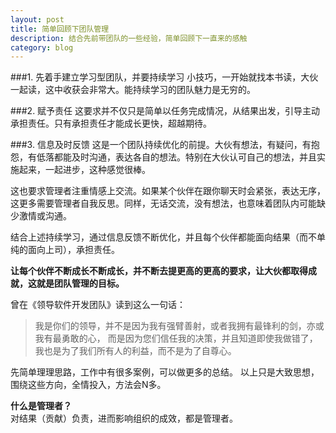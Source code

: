 ```yaml
---
layout: post
title: 简单回顾下团队管理
description: 结合先前带团队的一些经验，简单回顾下一直来的感触
category: blog
---
```

###1. 先着手建立学习型团队，并要持续学习
小技巧，一开始就找本书读，大伙一起读，这中收获会非常大。能持续学习的团队魅力是无穷的。

###2. 赋予责任
这要求并不仅只是简单以任务完成情况，从结果出发，引导主动承担责任。只有承担责任才能成长更快，超越期待。

###3. 信息及时反馈
这是一个团队持续优化的前提。大伙有想法，有疑问，有抱怨，有低落都能及时沟通，表达各自的想法。特别在大伙认可自己的想法，并且实施起来，一起进步，这种感觉很棒。

这也要求管理者注重情感上交流。如果某个伙伴在跟你聊天时会紧张，表达无序，这更多需要管理者自我反思。同样，无话交流，没有想法，也意味着团队内可能缺少激情或沟通。

结合上述持续学习，通过信息反馈不断优化，并且每个伙伴都能面向结果（而不单纯的面向上司），承担责任。  


**让每个伙伴不断成长不断成长，并不断去提更高的更高的要求，让大伙都取得成就，这就是团队管理的目标。**

曾在《领导软件开发团队》读到这么一句话：
>我是你们的领导，并不是因为我有强臂善射，或者我拥有最锋利的剑，亦或我有最勇敢的心，
而是因为您们信任我的决策，并且知道即使我做错了，我也是为了我们所有人的利益，而不是为了自尊心。 

先简单理理思路，工作中有很多案例，可以做更多的总结。
以上只是大致思想，围绕这些方向，全情投入，方法会N多。


**什么是管理者？**  
对结果（贡献）负责，进而影响组织的成效，都是管理者。